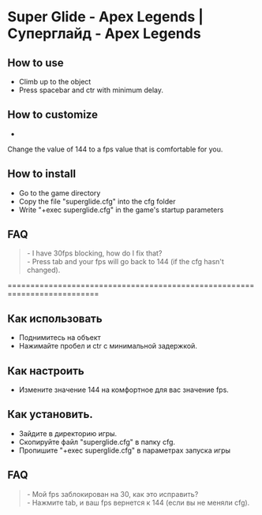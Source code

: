 # Super Glide - Apex Legends | Суперглайд - Apex Legends

## How to use
* Climb up to the object
* Press spacebar and ctr with minimum delay.

## How to customize
*
 Change the value of 144 to a fps value that is comfortable for you.

## How to install
* Go to the game directory 
* Copy the file "superglide.cfg" into the cfg folder
* Write "+exec superglide.cfg" in the game's startup parameters

## FAQ
> \- I have 30fps blocking, how do I fix that?
<br> \- Press tab and your fps will go back to 144 (if the cfg hasn't changed).

==========================================================================

## Как использовать
* Поднимитесь на объект
* Нажимайте пробел и ctr с минимальной задержкой.

## Как настроить
* Измените значение 144 на комфортное для вас значение fps.

## Как установить.
* Зайдите в директорию игры. 
* Скопируйте файл "superglide.cfg" в папку cfg.
* Пропишите "+exec superglide.cfg" в параметрах запуска игры

## FAQ
> \- Мой fps заблокирован на 30, как это исправить?
<br> \- Нажмите tab, и ваш fps вернется к 144 (если вы не меняли cfg).

